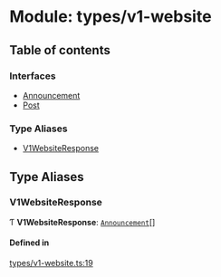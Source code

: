 # Module: types/v1-website

## Table of contents

### Interfaces

- [Announcement](../interfaces/types_v1_website.Announcement.md)
- [Post](../interfaces/types_v1_website.Post.md)

### Type Aliases

- [V1WebsiteResponse](types_v1_website.md#v1websiteresponse)

## Type Aliases

### V1WebsiteResponse

Ƭ **V1WebsiteResponse**: [`Announcement`](../interfaces/types_v1_website.Announcement.md)[]

#### Defined in

[types/v1-website.ts:19](https://github.com/jameslinimk/unofficial-valorant-api/blob/317491a/package/src/types/v1-website.ts#L19)
